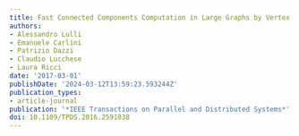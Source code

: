 ```yaml
---
title: Fast Connected Components Computation in Large Graphs by Vertex Pruning
authors:
- Alessandro Lulli
- Emanuele Carlini
- Patrizio Dazzi
- Claudio Lucchese
- Laura Ricci
date: '2017-03-01'
publishDate: '2024-03-12T13:59:23.593244Z'
publication_types:
- article-journal
publication: '*IEEE Transactions on Parallel and Distributed Systems*'
doi: 10.1109/TPDS.2016.2591038
---
```

